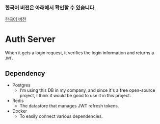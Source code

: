 ### 한국어 버전은 아래에서 확인할 수 있습니다.

[한국어 버전](./docs/README.ko.md)

# Auth Server

When it gets a login request, it verifies the login information and returns a `JWT`.

## Dependency
- Postgres  
  - I'm using this DB in my company, and since it's a free open-source project, I think it would be good to use it in this project.
- Redis
  - The datastore that manages JWT refresh tokens.
- Docker
  - To easily connect various dependencies.
